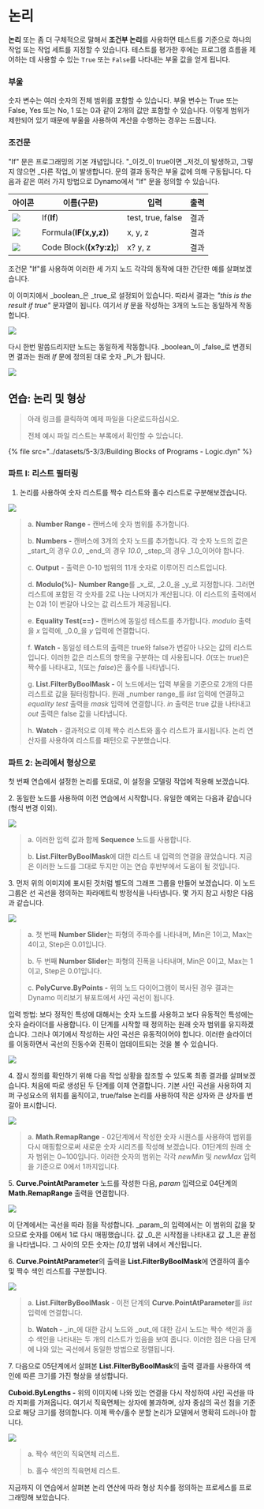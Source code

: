 # 논리

**논리** 또는 좀 더 구체적으로 말해서 **조건부 논리**를 사용하면 테스트를 기준으로 하나의 작업 또는 작업 세트를 지정할 수 있습니다. 테스트를 평가한 후에는 프로그램 흐름을 제어하는 데 사용할 수 있는 `True` 또는 `False`를 나타내는 부울 값을 얻게 됩니다.

### 부울

숫자 변수는 여러 숫자의 전체 범위를 포함할 수 있습니다. 부울 변수는 True 또는 False, Yes 또는 No, 1 또는 0과 같이 2개의 값만 포함할 수 있습니다. 이렇게 범위가 제한되어 있기 때문에 부울을 사용하여 계산을 수행하는 경우는 드뭅니다.

### 조건문

"If" 문은 프로그래밍의 기본 개념입니다. "_이것_이 true이면 _저것_이 발생하고, 그렇지 않으면 _다른 작업_이 발생합니다. 문의 결과 동작은 부울 값에 의해 구동됩니다. 다음과 같은 여러 가지 방법으로 Dynamo에서 "If" 문을 정의할 수 있습니다.

| 아이콘                                            | 이름(구문)             | 입력            | 출력 |
| ----------------------------------------------- | ------------------------- | ----------------- | ------- |
| ![](../images/5-3/3/If.jpg)         | If(**If**)               | test, true, false | 결과  |
| ![](../images/5-3/3/Formula.jpg)          | Formula(**IF(x,y,z)**)   | x, y, z           | 결과  |
| ![](../images/5-3/3/CodeBlock.jpg) | Code Block(**(x?y:z);**) | x? y, z           | 결과  |

조건문 "If"를 사용하여 이러한 세 가지 노드 각각의 동작에 대한 간단한 예를 살펴보겠습니다.

이 이미지에서 _boolean_은 _true_로 설정되어 있습니다. 따라서 결과는 _"this is the result if true"_ 문자열이 됩니다. 여기서 _If_ 문을 작성하는 3개의 노드는 동일하게 작동합니다.

![](../images/5-3/3/logic-conditionalstatements01false.jpg)

다시 한번 말씀드리지만 노드는 동일하게 작동합니다. _boolean_이 _false_로 변경되면 결과는 원래 _If_ 문에 정의된 대로 숫자 _Pi_가 됩니다.

![](../images/5-3/3/logic-conditionalstatements02true.jpg)

## 연습: 논리 및 형상

> 아래 링크를 클릭하여 예제 파일을 다운로드하십시오.
>
> 전체 예시 파일 리스트는 부록에서 확인할 수 있습니다.

{% file src="../datasets/5-3/3/Building Blocks of Programs - Logic.dyn" %}

### 파트 I: 리스트 필터링

1. 논리를 사용하여 숫자 리스트를 짝수 리스트와 홀수 리스트로 구분해보겠습니다.

![](../images/5-3/3/logic-exercisepartI-01.jpg)

> a. **Number Range -** 캔버스에 숫자 범위를 추가합니다.
>
> b. **Numbers -** 캔버스에 3개의 숫자 노드를 추가합니다. 각 숫자 노드의 값은 _start_의 경우 _0.0_, _end_의 경우 _10.0_, _step_의 경우 _1.0_이어야 합니다.
>
> c. **Output** \- 출력은 0-10 범위의 11개 숫자로 이루어진 리스트입니다.
>
> d. **Modulo(%)-** **Number Range**를 _x_로, _2.0_을 _y_로 지정합니다. 그러면 리스트에 포함된 각 숫자를 2로 나눈 나머지가 계산됩니다. 이 리스트의 출력에서는 0과 1이 번갈아 나오는 값 리스트가 제공됩니다.
>
> e. **Equality Test(==) -** 캔버스에 동일성 테스트를 추가합니다. _modulo_ 출력을 _x_ 입력에, _0.0_을 _y_ 입력에 연결합니다.
>
> f. **Watch -** 동일성 테스트의 출력은 true와 false가 번갈아 나오는 값의 리스트입니다. 이러한 값은 리스트의 항목을 구분하는 데 사용됩니다. _0_(또는 _true_)은 짝수를 나타내고, _1_(또는 _false_)은 홀수를 나타냅니다.
>
> g. **List.FilterByBoolMask -** 이 노드에서는 입력 부울을 기준으로 2개의 다른 리스트로 값을 필터링합니다. 원래 _number range_를 _list_ 입력에 연결하고 _equality test_ 출력을 _mask_ 입력에 연결합니다. _in_ 출력은 true 값을 나타내고 _out_ 출력은 false 값을 나타냅니다.
>
> h. **Watch** \- 결과적으로 이제 짝수 리스트와 홀수 리스트가 표시됩니다. 논리 연산자를 사용하여 리스트를 패턴으로 구분했습니다.

### 파트 2: 논리에서 형상으로

첫 번째 연습에서 설정한 논리를 토대로, 이 설정을 모델링 작업에 적용해 보겠습니다.

2\. 동일한 노드를 사용하여 이전 연습에서 시작합니다. 유일한 예외는 다음과 같습니다(형식 변경 이외).

![](../images/5-3/3/logic-exercisepartII-01.jpg)

> a. 이러한 입력 값과 함께 **Sequence** 노드를 사용합니다.
>
> b. **List.FilterByBoolMask**에 대한 리스트 내 입력의 연결을 끊었습니다. 지금은 이러한 노드를 그대로 두지만 이는 연습 후반부에서 도움이 될 것입니다.

3\. 먼저 위의 이미지에 표시된 것처럼 별도의 그래프 그룹을 만들어 보겠습니다. 이 노드 그룹은 선 곡선을 정의하는 파라메트릭 방정식을 나타냅니다. 몇 가지 참고 사항은 다음과 같습니다.

![](../images/5-3/3/logic-exercisepartII-02.jpg)

> a. 첫 번째 **Number Slider**는 파형의 주파수를 나타내며, Min은 1이고, Max는 4이고, Step은 0.01입니다.
>
> b. 두 번째 **Number Slider**는 파형의 진폭을 나타내며, Min은 0이고, Max는 1이고, Step은 0.01입니다.
>
> c. **PolyCurve.ByPoints -** 위의 노드 다이어그램이 복사된 경우 결과는 Dynamo 미리보기 뷰포트에서 사인 곡선이 됩니다.

입력 방법: 보다 정적인 특성에 대해서는 숫자 노드를 사용하고 보다 유동적인 특성에는 숫자 슬라이더를 사용합니다. 이 단계를 시작할 때 정의하는 원래 숫자 범위를 유지하겠습니다. 그러나 여기에서 작성하는 사인 곡선은 유동적이어야 합니다. 이러한 슬라이더를 이동하면서 곡선의 진동수와 진폭이 업데이트되는 것을 볼 수 있습니다.

![](../images/5-3/3/logic-exercisepartII-03.gif)

4\. 잠시 정의를 확인하기 위해 다음 작업 상황을 참조할 수 있도록 최종 결과를 살펴보겠습니다. 처음에 따로 생성된 두 단계를 이제 연결합니다. 기본 사인 곡선을 사용하여 지퍼 구성요소의 위치를 움직이고, true/false 논리를 사용하여 작은 상자와 큰 상자를 번갈아 표시합니다.

![](../images/5-3/3/logic-exercisepartII-04.jpg)

> a. **Math.RemapRange** \- 02단계에서 작성한 숫자 시퀀스를 사용하여 범위를 다시 매핑함으로써 새로운 숫자 시리즈를 작성해 보겠습니다. 01단계의 원래 숫자 범위는 0~100입니다. 이러한 숫자의 범위는 각각 _newMin_ 및 _newMax_ 입력을 기준으로 0에서 1까지입니다.

5\. **Curve.PointAtParameter** 노드를 작성한 다음, _param_ 입력으로 04단계의 **Math.RemapRange** 출력을 연결합니다.

![](../images/5-3/3/logic-exercisepartII-05.jpg)

이 단계에서는 곡선을 따라 점을 작성합니다. _param_의 입력에서는 이 범위의 값을 찾으므로 숫자를 0에서 1로 다시 매핑했습니다. 값 _0_은 시작점을 나타내고 값 _1_은 끝점을 나타냅니다. 그 사이의 모든 숫자는 _[0,1]_ 범위 내에서 계산됩니다.

6\. **Curve.PointAtParameter**의 출력을 **List.FilterByBoolMask**에 연결하여 홀수 및 짝수 색인 리스트를 구분합니다.

![](../images/5-3/3/logic-exercisepartII-06.jpg)

> a. **List.FilterByBoolMask** \- 이전 단계의 **Curve.PointAtParameter**를 _list_ 입력에 연결합니다.
>
> b. **Watch -** _in_에 대한 감시 노드와 _out_에 대한 감시 노드는 짝수 색인과 홀수 색인을 나타내는 두 개의 리스트가 있음을 보여 줍니다. 이러한 점은 다음 단계에 나와 있는 곡선에서 동일한 방법으로 정렬됩니다.

7\. 다음으로 05단계에서 살펴본 **List.FilterByBoolMask**의 출력 결과를 사용하여 색인에 따른 크기를 가진 형상을 생성합니다.

**Cuboid.ByLengths -** 위의 이미지에 나와 있는 연결을 다시 작성하여 사인 곡선을 따라 지퍼를 가져옵니다. 여기서 직육면체는 상자에 불과하며, 상자 중심의 곡선 점을 기준으로 해당 크기를 정의합니다. 이제 짝수/홀수 분할 논리가 모델에서 명확히 드러나야 합니다.

![](../images/5-3/3/logic-exercisepartII-07.jpg)

> a. 짝수 색인의 직육면체 리스트.
>
> b. 홀수 색인의 직육면체 리스트.

지금까지 이 연습에서 살펴본 논리 연산에 따라 형상 치수를 정의하는 프로세스를 프로그래밍해 보았습니다.
